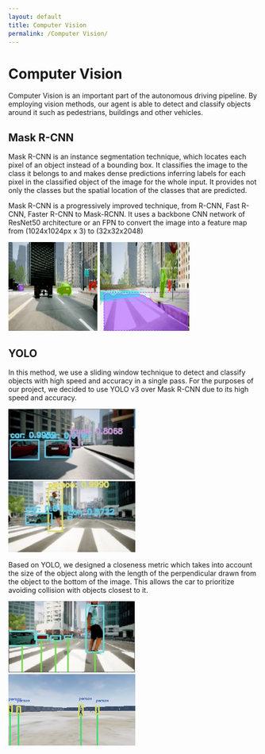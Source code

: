 ```yaml
---
layout: default
title: Computer Vision
permalink: /Computer Vision/
---
```


# Computer Vision

Computer Vision is an important part of the autonomous driving pipeline. By employing vision methods, our agent is able to detect and classify objects around it such as pedestrians, buildings and other vehicles.

## Mask R-CNN
Mask R-CNN is an instance segmentation technique, which locates each pixel of an object instead of a bounding box.  It classifies the image to the class it belongs to and makes dense predictions inferring labels for each pixel in the classified object of the image for the whole input. It provides not only the classes but the spatial location of the classes that are predicted. 

Mask R-CNN is a progressively improved technique, from R-CNN, Fast R-CNN, Faster R-CNN to Mask-RCNN. It uses a backbone CNN network of ResNet50 architecture or an FPN to convert the image into a feature map from (1024x1024px x 3) to (32x32x2048)

![RCNN1](images/Rcnn1.png)
![RCNN2](images/rcnn2.png)

## YOLO
In this method, we use a sliding window technique to detect and classify objects with high speed and accuracy in a single pass. For the purposes of our project, we decided to use YOLO v3 over Mask R-CNN due to its high speed and accuracy.

![YOLO1](images/carsyolo.jpg)
![YOLO2](images/pedestrian2yolo.jpg)

Based on YOLO, we designed a closeness metric which takes into account the size of the object along with the length of the perpendicular drawn from the object to the bottom of the image. This allows the car to prioritize avoiding collision with objects closest to it.

![Closeness in City Environment](images/closeness_city.jpg)
![Closeness in Custom Environment](images/closeness_custom.png)
